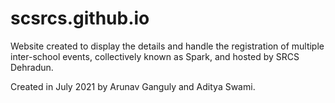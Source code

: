 # scsrcs.github.io

Website created to display the details and handle the registration of multiple inter-school events, collectively known as Spark, and hosted by SRCS Dehradun.

Created in July 2021 by Arunav Ganguly and Aditya Swami.
